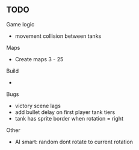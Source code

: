 ## TODO

Game logic

- movement collision between tanks

Maps

- Create maps 3 - 25

Build

-

Bugs

- victory scene lags
- add bullet delay on first player tank tiers
- tank has sprite border when rotation = right

Other

- AI smart: random dont rotate to current rotation
